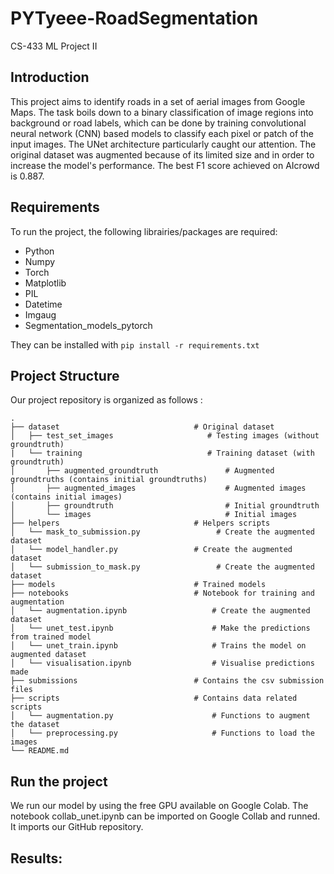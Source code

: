 # PYTyeee-RoadSegmentation
CS-433 ML Project II


## Introduction
This project aims to identify roads in a set of aerial images from Google Maps. The task boils down to a binary classification of image regions into background or road labels, which can be done by training convolutional neural network (CNN) based models to classify each pixel or patch of the input images. The UNet architecture particularly caught our attention. The original dataset was augmented because of its limited size and in order to increase the model's performance. The best F1 score achieved on AIcrowd is 0.887.


## Requirements
To run the project, the following librairies/packages are required:
- Python
- Numpy
- Torch
- Matplotlib
- PIL
- Datetime
- Imgaug
- Segmentation_models_pytorch

They can be installed with `pip install -r requirements.txt`
 

## Project Structure
Our project repository is organized as follows : 
```
.
├── dataset                              # Original dataset
│   ├── test_set_images                     # Testing images (without groundtruth)
|   └── training                            # Training dataset (with groundtruth)
│       ├── augmented_groundtruth               # Augmented groundtruths (contains initial groundtruths)
│       ├── augmented_images                    # Augmented images (contains initial images)
│       ├── groundtruth                         # Initial groundtruth
│       └── images                              # Initial images
├── helpers                              # Helpers scripts
│   └── mask_to_submission.py                 # Create the augmented dataset
│   └── model_handler.py                 # Create the augmented dataset
│   └── submission_to_mask.py                 # Create the augmented dataset
├── models                               # Trained models
├── notebooks                            # Notebook for training and augmentation
│   └── augmentation.ipynb                   # Create the augmented dataset
│   └── unet_test.ipynb                      # Make the predictions from trained model
│   └── unet_train.ipynb                     # Trains the model on augmented dataset
│   └── visualisation.ipynb                  # Visualise predictions made 
├── submissions                          # Contains the csv submission files
├── scripts                              # Contains data related scripts   
│   └── augmentation.py                      # Functions to augment the dataset
│   └── preprocessing.py                     # Functions to load the images
└── README.md                         

```

## Run the project 
We run our model by using the free GPU available on Google Colab. The notebook collab_unet.ipynb can be imported on Google Collab and runned. It imports our GitHub repository. 


## Results:

